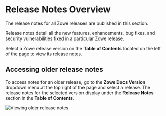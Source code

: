 # Release Notes Overview

The release notes for all Zowe releases are published in this section.

Release notes detail all the new features, enhancements, bug fixes, and security vulnerabilities fixed in a particular Zowe release.

Select a Zowe release version on the **Table of Contents** located on the left of the page to view its release notes.

## Accessing older release notes

To access notes for an older release, go to the **Zowe Docs Version** dropdown menu at the top right of the page and select a release. The release notes for the selected version display under the **Release Notes** section in the **Table of Contents**.

![Viewing older release notes](/stable/images/releasenotes/select-older-release-notes.gif)
